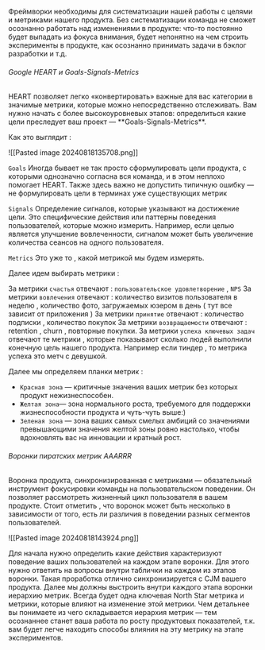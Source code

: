 Фреймворки необходимы для систематизации нашей работы с целями и метриками нашего продукта. Без систематизации команда не сможет осознанно работать над изменениями в продукте: что-то постоянно будет выпадать из фокуса внимания, будет непонятно на чем строить эксперименты в продукте, как осознанно принимать задачи в бэклог разработки и т.д. 

<h6>Google HEART и Goals-Signals-Metrics</h6>
HEART позволяет легко «конвертировать» важные для вас категории в значимые метрики, которые можно непосредственно отслеживать. Вам нужно начать с более высокоуровневых этапов: определиться какие цели преследует ваш проект — **Goals-Signals-Metrics**.

Как это выглядит : 

![[Pasted image 20240818135708.png]]

`Goals`
Иногда бывает не так просто сформулировать цели продукта, с которыми однозначно согласна вся команда, и в этом неплохо помогает HEART. Также здесь важно не допустить типичную ошибку — не формулировать цели в терминах уже существующих метрик

`Signals`
Определение сигналов, которые указывают на достижение цели. Это специфические действия или паттерны поведения пользователей, которые можно измерить. Например, если целью является улучшение вовлеченности, сигналом может быть увеличение количества сеансов на одного пользователя.

`Metrics`
Это уже то , какой метрикой мы будем измерять. 

Далее идем выбирать метрики : 

За метрики `счастья` отвечают : `пользовательское удовлетворение` , `NPS`
За метрики `вовлечения` отвечают : количество визитов пользователя в неделю ,  количество фото, загружаемых юзером в день  ( тут все зависит от приложения  )
За метрики `принятие` отвечают : количество подписки , количество покупок 
За метрики `возвращаемости` отвечают : retention , churn , повторные покупки. 
За метрики `успеха ключевых задач` отвечают те метрики , которые показывают сколько людей выполнили конечную цель нашего продукта. Например если тиндер , то метрика успеха это метч с девушкой. 

Далее мы определяем планки метрик : 
- `Красная зона` — критичные значения ваших метрик без которых продукт нежизнеспособен.
- `Желтая зона`— зона нормального роста, требуемого для поддержки жизнеспособности продукта и чуть-чуть выше:)
- `Зеленая зона` — зона ваших самых смелых амбиций со значениями превышающими значения желтой зоны ровно настолько, чтобы вдохновлять вас на инновации и кратный рост.


<h6>Воронки пиратских метрик AAARRR</h6>
Воронка продукта, синхронизированная с метриками — обязательный инструмент фокусировки команды на пользовательском поведении. Он позволяет рассмотреть жизненный цикл пользователя в вашем продукте. Стоит отметить , что воронок может быть несколько в зависимости от того, есть ли различия в поведении разных сегментов пользователей.

![[Pasted image 20240818143924.png]]

Для начала нужно определить какие действия характеризуют поведение ваших пользователей на каждом этапе воронки. Для этого нужно ответить на вопросы внутри таблички на каждом из этапов воронки. Такая проработка отлично синхронизируется с CJM вашего продукта. Далее мы должны выстроить внутри каждого этапа воронки иерархию метрик. Всегда будет одна ключевая North Star метрика и метрики, которые влияют на изменение этой метрики. Чем детальнее вы понимаете из чего складывается иерархия метрик — тем осознаннее станет ваша работа по росту продуктовых показателей, т.к. вам будет легче находить способы влияния на эту метрику на этапе экспериментов.



